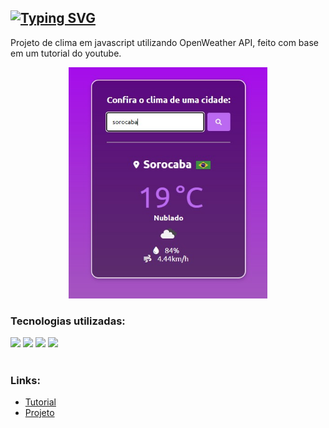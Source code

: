 <h2> <a href="https://git.io/typing-svg"><img src="https://readme-typing-svg.herokuapp.com/?color=e269c7&size=30&center=true&vCenter=true&font=Paytone+One&duration=1&repeat=false&random=false&width=1000&lines=Aplicação+de+Clima" alt="Typing SVG" /></a></h2>

Projeto de clima em javascript utilizando OpenWeather API, feito com base em um tutorial do youtube.
<div align="center">
     <img src="img/clima2.jpg" style="height:370px;"/>
     <br>
</div>

### Tecnologias utilizadas:
<div>
     <img src="https://img.shields.io/badge/javascript-%23323330.svg?style=for-the-badge&logo=javascript&logoColor=%23F7DF1E"/>
     <img src="https://img.shields.io/badge/html5-%23E34F26.svg?style=for-the-badge&logo=html5&logoColor=white"/>
     <img src="https://img.shields.io/badge/css3-%231572B6.svg?style=for-the-badge&logo=css3&logoColor=white"/>
     <img src="https://img.shields.io/badge/VS%20Code-0078d7.svg?style=for-the-badge&logo=visual-studio-code&logoColor=white"/>
</div><br>

### Links: 
- <a href="https://www.youtube.com/watch?v=sTX0UEplF54&list=PLHz_AreHm4dkI2ZdjTwZA4mPMxWTfNSpR&ab_channel=CursoemV%C3%ADdeo">Tutorial</a>
- <a href="https://beatrizaribeiro.github.io/Clima/">Projeto</a>
